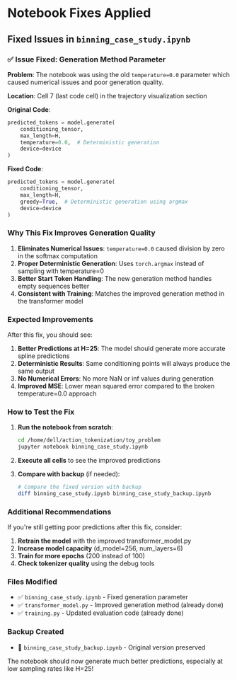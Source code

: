 # Notebook Fixes Applied

## Fixed Issues in `binning_case_study.ipynb`

### ✅ Issue Fixed: Generation Method Parameter

**Problem**: The notebook was using the old `temperature=0.0` parameter which caused numerical issues and poor generation quality.

**Location**: Cell 7 (last code cell) in the trajectory visualization section

**Original Code**:
```python
predicted_tokens = model.generate(
    conditioning_tensor,
    max_length=H,
    temperature=0.0,  # Deterministic generation
    device=device
)
```

**Fixed Code**:
```python
predicted_tokens = model.generate(
    conditioning_tensor,
    max_length=H,
    greedy=True,  # Deterministic generation using argmax
    device=device
)
```

### Why This Fix Improves Generation Quality

1. **Eliminates Numerical Issues**: `temperature=0.0` caused division by zero in the softmax computation
2. **Proper Deterministic Generation**: Uses `torch.argmax` instead of sampling with temperature=0
3. **Better Start Token Handling**: The new generation method handles empty sequences better
4. **Consistent with Training**: Matches the improved generation method in the transformer model

### Expected Improvements

After this fix, you should see:

1. **Better Predictions at H=25**: The model should generate more accurate spline predictions
2. **Deterministic Results**: Same conditioning points will always produce the same output
3. **No Numerical Errors**: No more NaN or inf values during generation
4. **Improved MSE**: Lower mean squared error compared to the broken temperature=0.0 approach

### How to Test the Fix

1. **Run the notebook from scratch**:
   ```bash
   cd /home/dell/action_tokenization/toy_problem
   jupyter notebook binning_case_study.ipynb
   ```

2. **Execute all cells** to see the improved predictions

3. **Compare with backup** (if needed):
   ```bash
   # Compare the fixed version with backup
   diff binning_case_study.ipynb binning_case_study_backup.ipynb
   ```

### Additional Recommendations

If you're still getting poor predictions after this fix, consider:

1. **Retrain the model** with the improved transformer_model.py
2. **Increase model capacity** (d_model=256, num_layers=6)
3. **Train for more epochs** (200 instead of 100)
4. **Check tokenizer quality** using the debug tools

### Files Modified

- ✅ `binning_case_study.ipynb` - Fixed generation parameter
- ✅ `transformer_model.py` - Improved generation method (already done)
- ✅ `training.py` - Updated evaluation code (already done)

### Backup Created

- 📁 `binning_case_study_backup.ipynb` - Original version preserved

The notebook should now generate much better predictions, especially at low sampling rates like H=25!

